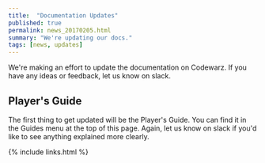```yaml
---
title:  "Documentation Updates"
published: true
permalink: news_20170205.html
summary: "We're updating our docs."
tags: [news, updates]
---
```


We're making an effort to update the documentation on Codewarz.  If you have
any ideas or feedback, let us know on slack.

## Player's Guide

The first thing to get updated will be the Player's Guide.  You can find it in
the Guides menu at the top of this page.  Again, let us know on slack if you'd
like to see anything explained more clearly.

{% include links.html %}
